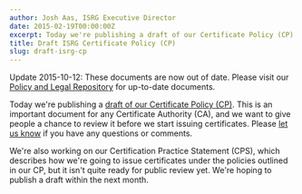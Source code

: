 ```yaml
---
author: Josh Aas, ISRG Executive Director
date: 2015-02-19T00:00:00Z
excerpt: Today we're publishing a draft of our Certificate Policy (CP).
title: Draft ISRG Certificate Policy (CP)
slug: draft-isrg-cp
---
```


Update 2015-10-12: These documents are now out of date. Please visit our <a
href="/repository/">Policy and Legal Repository</a> for
up-to-date documents.

Today we're publishing a <a href="/documents/ISRG-CP-May-5-2015.pdf">draft of our Certificate Policy (CP)</a>. This is an important document for any Certificate Authority (CA), and we want to give people a chance to review it before we start issuing certificates. Please <a href="https://groups.google.com/a/letsencrypt.org/forum/#!forum/ca-dev">let us know</a> if you have any questions or comments.

We're also working on our Certification Practice Statement (CPS), which describes how we're going to issue certificates under the policies outlined in our CP, but it isn't quite ready for public review yet. We're hoping to publish a draft within the next month.

